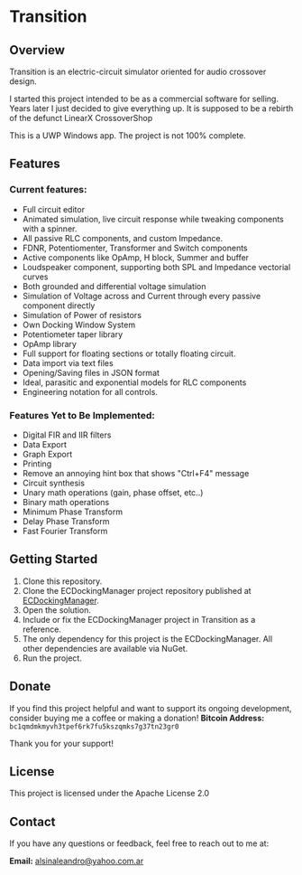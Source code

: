 # Transition

## Overview

Transition is an electric-circuit simulator oriented for audio crossover design.

I started this project intended to be as a commercial software for selling. Years later I just decided to give everything up.
It is supposed to be a rebirth of the defunct LinearX CrossoverShop

This is a UWP Windows app. The project is not 100% complete.

## Features

### Current features:
- Full circuit editor
- Animated simulation, live circuit response while tweaking components with a spinner.
- All passive RLC components, and custom Impedance.
- FDNR, Potentiomenter, Transformer and Switch components
- Active components like OpAmp, H block, Summer and buffer
- Loudspeaker component, supporting both SPL and Impedance vectorial curves
- Both grounded and differential voltage simulation
- Simulation of Voltage across and Current through every passive component directly
- Simulation of Power of resistors
- Own Docking Window System
- Potentiometer taper library
- OpAmp library
- Full support for floating sections or totally floating circuit.
- Data import via text files
- Opening/Saving files in JSON format
- Ideal, parasitic and exponential models for RLC components
- Engineering notation for all controls.

### Features Yet to Be Implemented:
- Digital FIR and IIR filters
- Data Export
- Graph Export
- Printing
- Remove an annoying hint box that shows "Ctrl+F4" message
- Circuit synthesis
- Unary math operations (gain, phase offset, etc..)
- Binary math operations
- Minimum Phase Transform
- Delay Phase Transform
- Fast Fourier Transform

## Getting Started

1. Clone this repository.
2. Clone the ECDockingManager project repository published at [ECDockingManager](https://gitlab.com/alsinaleandro/ecdockingmanager).
3. Open the solution.
4. Include or fix the ECDockingManager project in Transition as a reference.
5. The only dependency for this project is the ECDockingManager. All other dependencies are available via NuGet.
6. Run the project.

## Donate

If you find this project helpful and want to support its ongoing development, consider buying me a coffee or making a donation!
**Bitcoin Address:**
`bc1qmdmkmyvh3tpef6rk7fu5kszqmks7g37tn23gr0`

Thank you for your support!

## License
This project is licensed under the Apache License 2.0

## Contact

If you have any questions or feedback, feel free to reach out to me at:

**Email:** alsinaleandro@yahoo.com.ar
